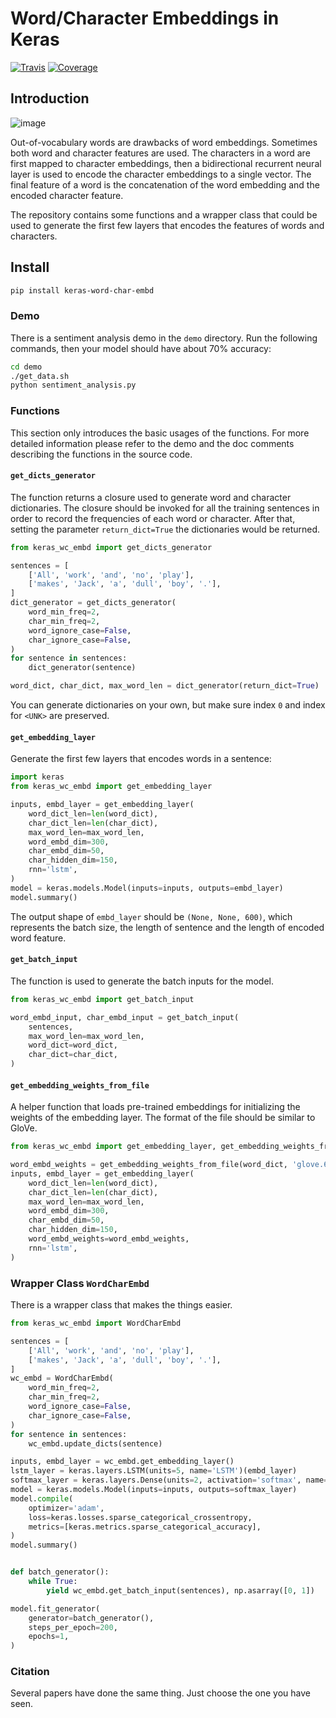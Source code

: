 # Word/Character Embeddings in Keras

[![Travis](https://travis-ci.org/CyberZHG/keras-word-char-embd.svg)](https://travis-ci.org/CyberZHG/keras-word-char-embd)
[![Coverage](https://coveralls.io/repos/github/CyberZHG/keras-word-char-embd/badge.svg?branch=master)](https://coveralls.io/github/CyberZHG/keras-word-char-embd)

## Introduction

![image](https://user-images.githubusercontent.com/853842/43352939-c84b9724-925e-11e8-9488-29ef159a69ed.png)

Out-of-vocabulary words are drawbacks of word embeddings. Sometimes both word and character features are used. The characters in a word are first mapped to character embeddings, then a bidirectional recurrent neural layer is used to encode the character embeddings to a single vector. The final feature of a word is the concatenation of the word embedding and the encoded character feature.

The repository contains some functions and a wrapper class that could be used to generate the first few layers that encodes the features of words and characters.

## Install

```bash
pip install keras-word-char-embd
```

### Demo

There is a sentiment analysis demo in the `demo` directory. Run the following commands, then your model should have about 70% accuracy:

```bash
cd demo
./get_data.sh
python sentiment_analysis.py
```

### Functions

This section only introduces the basic usages of the functions. For more detailed information please refer to the demo and the doc comments describing the functions in the source code.

#### `get_dicts_generator`

The function returns a closure used to generate word and character dictionaries. The closure should be invoked for all the training sentences in order to record the frequencies of each word or character. After that, setting the parameter `return_dict=True` the dictionaries would be returned.

```python
from keras_wc_embd import get_dicts_generator

sentences = [
    ['All', 'work', 'and', 'no', 'play'],
    ['makes', 'Jack', 'a', 'dull', 'boy', '.'],
]
dict_generator = get_dicts_generator(
    word_min_freq=2,
    char_min_freq=2,
    word_ignore_case=False,
    char_ignore_case=False,
)
for sentence in sentences:
    dict_generator(sentence)

word_dict, char_dict, max_word_len = dict_generator(return_dict=True)
```

You can generate dictionaries on your own, but make sure index `0` and index for `<UNK>` are preserved.

#### `get_embedding_layer`

Generate the first few layers that encodes words in a sentence:

```python
import keras
from keras_wc_embd import get_embedding_layer

inputs, embd_layer = get_embedding_layer(
    word_dict_len=len(word_dict),
    char_dict_len=len(char_dict),
    max_word_len=max_word_len,
    word_embd_dim=300,
    char_embd_dim=50,
    char_hidden_dim=150,
    rnn='lstm',
)
model = keras.models.Model(inputs=inputs, outputs=embd_layer)
model.summary()
```

The output shape of `embd_layer` should be `(None, None, 600)`, which represents the batch size, the length of sentence and the length of encoded word feature.

#### `get_batch_input`

The function is used to generate the batch inputs for the model.

```python
from keras_wc_embd import get_batch_input

word_embd_input, char_embd_input = get_batch_input(
    sentences,
    max_word_len=max_word_len,
    word_dict=word_dict,
    char_dict=char_dict,
)
```

#### `get_embedding_weights_from_file`

A helper function that loads pre-trained embeddings for initializing the weights of the embedding layer. The format of the file should be similar to GloVe.

```python
from keras_wc_embd import get_embedding_layer, get_embedding_weights_from_file

word_embd_weights = get_embedding_weights_from_file(word_dict, 'glove.6B.100d.txt', ignore_case=True)
inputs, embd_layer = get_embedding_layer(
    word_dict_len=len(word_dict),
    char_dict_len=len(char_dict),
    max_word_len=max_word_len,
    word_embd_dim=300,
    char_embd_dim=50,
    char_hidden_dim=150,
    word_embd_weights=word_embd_weights,
    rnn='lstm',
)
```

### Wrapper Class `WordCharEmbd`

There is a wrapper class that makes the things easier.

```python
from keras_wc_embd import WordCharEmbd

sentences = [
    ['All', 'work', 'and', 'no', 'play'],
    ['makes', 'Jack', 'a', 'dull', 'boy', '.'],
]
wc_embd = WordCharEmbd(
    word_min_freq=2,
    char_min_freq=2,
    word_ignore_case=False,
    char_ignore_case=False,
)
for sentence in sentences:
    wc_embd.update_dicts(sentence)

inputs, embd_layer = wc_embd.get_embedding_layer()
lstm_layer = keras.layers.LSTM(units=5, name='LSTM')(embd_layer)
softmax_layer = keras.layers.Dense(units=2, activation='softmax', name='Softmax')(lstm_layer)
model = keras.models.Model(inputs=inputs, outputs=softmax_layer)
model.compile(
    optimizer='adam',
    loss=keras.losses.sparse_categorical_crossentropy,
    metrics=[keras.metrics.sparse_categorical_accuracy],
)
model.summary()


def batch_generator():
    while True:
        yield wc_embd.get_batch_input(sentences), np.asarray([0, 1])

model.fit_generator(
    generator=batch_generator(),
    steps_per_epoch=200,
    epochs=1,
)
```

### Citation

Several papers have done the same thing. Just choose the one you have seen.